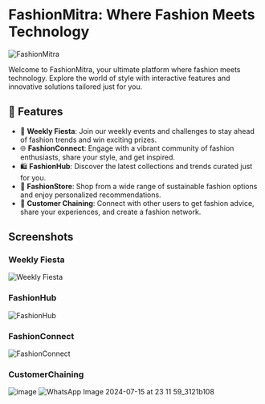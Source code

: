 # FashionMitra: Where Fashion Meets Technology

![FashionMitra](https://github.com/user-attachments/assets/8a3f4d8e-dd24-48f6-a489-aa00fa0596d2)

Welcome to FashionMitra, your ultimate platform where fashion meets technology. Explore the world of style with interactive features and innovative solutions tailored just for you.

## 🌟 Features

- 🎉 **Weekly Fiesta**: Join our weekly events and challenges to stay ahead of fashion trends and win exciting prizes.
- 🌐 **FashionConnect**: Engage with a vibrant community of fashion enthusiasts, share your style, and get inspired.
- 🛍️ **FashionHub**: Discover the latest collections and trends curated just for you.
- 🏬 **FashionStore**: Shop from a wide range of sustainable fashion options and enjoy personalized recommendations.
- 🔗 **Customer Chaining**: Connect with other users to get fashion advice, share your experiences, and create a fashion network.

## Screenshots

### Weekly Fiesta
![Weekly Fiesta](https://github.com/user-attachments/assets/75ba38b6-373c-4a97-8c5e-f4a93c498ff0)

### FashionHub
![FashionHub](https://github.com/user-attachments/assets/7961d5a3-ea67-4691-ac49-10fadd127355)

### FashionConnect
![FashionConnect](https://github.com/user-attachments/assets/f3b24be0-7c25-4d6e-b632-fd71d9ec7a15)

### CustomerChaining
![image](https://github.com/user-attachments/assets/c0c9ded9-1e1c-42c8-b48c-c72744cfb1e2)
![WhatsApp Image 2024-07-15 at 23 11 59_3121b108](https://github.com/user-attachments/assets/3cee2f5f-641c-4a68-ad19-eda981899cd3)
